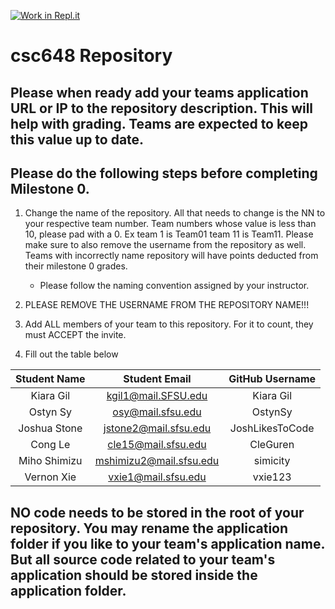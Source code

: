 [![Work in Repl.it](https://classroom.github.com/assets/work-in-replit-14baed9a392b3a25080506f3b7b6d57f295ec2978f6f33ec97e36a161684cbe9.svg)](https://classroom.github.com/online_ide?assignment_repo_id=4846139&assignment_repo_type=AssignmentRepo)
# csc648 Repository

## Please when ready add your teams application URL or IP to the repository description. This will help with grading. Teams are expected to keep this value up to date.

## Please do the following steps before completing Milestone 0.
1. Change the name of the repository. All that needs to change is the NN to your respective team number. Team numbers whose value is less than 10, please pad with a 0. Ex team 1 is Team01 team 11 is Team11. Please make sure to also remove the username from the repository as well. Teams with incorrectly name repository will have points deducted from their milestone 0 grades.
      - Please follow the naming convention assigned by your instructor.

1. PLEASE REMOVE THE USERNAME FROM THE REPOSITORY NAME!!!

2. Add ALL members of your team to this repository. For it to count, they must ACCEPT the invite.

3. Fill out the table below


| Student Name | Student Email | GitHub Username |
|    :---:     |     :---:     |     :---:       |
| Kiara Gil      |  kgil1@mail.SFSU.edu              | Kiara Gil                |
| Ostyn Sy      | osy@mail.sfsu.edu               | OstynSy                |
| Joshua Stone      |  jstone2@mail.sfsu.edu              | JoshLikesToCode                |
| Cong Le     | cle15@mail.sfsu.edu              | CleGuren                 |
| Miho Shimizu      | mshimizu2@mail.sfsu.edu              | simicity                |
| Vernon Xie      | vxie1@mail.sfsu.edu               | vxie123                |

## NO code needs to be stored in the root of your repository. You may rename the application folder if you like to your team's application name. But all source code related to your team's application should be stored inside the application folder.
